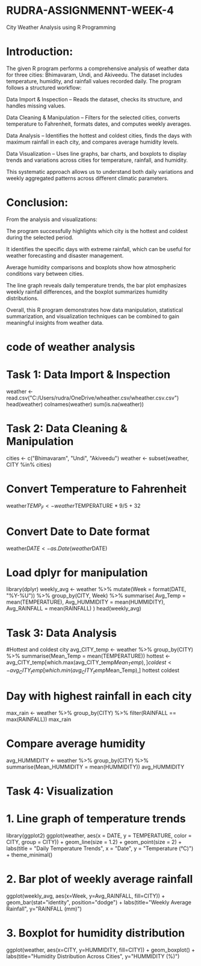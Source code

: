 # RUDRA-ASSIGNMENNT-WEEK-4
City Weather Analysis using R Programming
# Introduction:
The given R program performs a comprehensive analysis of weather data for three cities: Bhimavaram, Undi, and Akiveedu. The dataset includes temperature, humidity, and rainfall values recorded daily. The program follows a structured workflow:

Data Import & Inspection – Reads the dataset, checks its structure, and handles missing values.

Data Cleaning & Manipulation – Filters for the selected cities, converts temperature to Fahrenheit, formats dates, and computes weekly averages.

Data Analysis – Identifies the hottest and coldest cities, finds the days with maximum rainfall in each city, and compares average humidity levels.

Data Visualization – Uses line graphs, bar charts, and boxplots to display trends and variations across cities for temperature, rainfall, and humidity.

This systematic approach allows us to understand both daily variations and weekly aggregated patterns across different climatic parameters.

# Conclusion:
From the analysis and visualizations:

The program successfully highlights which city is the hottest and coldest during the selected period.

It identifies the specific days with extreme rainfall, which can be useful for weather forecasting and disaster management.

Average humidity comparisons and boxplots show how atmospheric conditions vary between cities.

The line graph reveals daily temperature trends, the bar plot emphasizes weekly rainfall differences, and the boxplot summarizes humidity distributions.

Overall, this R program demonstrates how data manipulation, statistical summarization, and visualization techniques can be combined to gain meaningful insights from weather data.

# code of weather analysis

# Task 1: Data Import & Inspection
weather <- read.csv("C:/Users/rudra/OneDrive/wheather.csv/wheather.csv.csv")
head(weather)
colnames(weather)
sum(is.na(weather))
# Task 2: Data Cleaning & Manipulation
cities <- c("Bhimavaram", "Undi", "Akiveedu")
weather <- subset(weather, CITY %in% cities)
# Convert Temperature to Fahrenheit
weather$TEMP_F <- weather$TEMPERATURE * 9/5 + 32
# Convert Date to Date format
weather$DATE<- as.Date(weather$DATE)
# Load dplyr for manipulation
library(dplyr)
weekly_avg <- weather %>%
  mutate(Week = format(DATE, "%Y-%U")) %>%
  group_by(CITY, Week) %>%
  summarise(
    Avg_Temp = mean(TEMPERATURE),
    Avg_HUMMIDITY = mean(HUMMIDITY),
    Avg_RAINFALL = mean(RAINFALL)
  )
head(weekly_avg)
# Task 3: Data Analysis
#Hottest and coldest city
avg_CITY_temp <- weather %>%
  group_by(CITY) %>%
  summarise(Mean_Temp = mean(TEMPERATURE))
hottest <- avg_CITY_temp[which.max(avg_CITY_temp$Mean_Temp),]
coldest <- avg_CITY_temp[which.min(avg_CITY_temp$Mean_Temp),]
hottest
coldest
# Day with highest rainfall in each city
max_rain <- weather %>%
  group_by(CITY) %>%
  filter(RAINFALL == max(RAINFALL))
max_rain
# Compare average humidity
avg_HUMMIDITY <- weather %>%
  group_by(CITY) %>%
  summarise(Mean_HUMMIDITY = mean(HUMMIDITY))
avg_HUMMIDITY
# Task 4: Visualization
# 1. Line graph of temperature trends
  library(ggplot2)
  ggplot(weather, aes(x = DATE, y = TEMPERATURE, color = CITY, group = CITY)) +
    geom_line(size = 1.2) +
    geom_point(size = 2) +
    labs(title = "Daily Temperature Trends",
         x = "Date",
         y = "Temperature (°C)") +
    theme_minimal()
# 2. Bar plot of weekly average rainfall
ggplot(weekly_avg, aes(x=Week, y=Avg_RAINFALL, fill=CITY)) +
  geom_bar(stat="identity", position="dodge") +
  labs(title="Weekly Average Rainfall", y="RAINFALL (mm)")
# 3. Boxplot for humidity distribution
ggplot(weather, aes(x=CITY, y=HUMMIDITY, fill=CITY)) +
  geom_boxplot() +
  labs(title="Humidity Distribution Across Cities", y="HUMMIDITY (%)")

